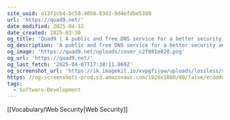 ```yaml
---
site_uuid: e13f1cb4-bc59-4058-83d2-9d4efdbe5389
url: 'https://quad9.net/'
date_modified: 2025-04-12
date_created: 2025-03-30
og_title: 'Quad9 | A public and free DNS service for a better security and privacy'
og_description: 'A public and free DNS service for a better security and privacy'
og_image: 'https://quad9.net/uploads/cover_c2f081e020.png'
og_url: 'https://quad9.net/'
og_last_fetch: '2025-04-07T17:38:11.869Z'
og_screenshot_url: 'https://ik.imagekit.io/xvpgfijuw/uploads/lossless/screenshots/20250604_Quad9_og_screenshot.jpeg'
https: //og-screenshots-prod.s3.amazonaws.com/1920x1080/80/false/ecddddcc43702dbb81b1b5d8ef708a5f0b21441b7587d183583991b8d8daab36.jpeg
tags:
  - Software-Development
---
```


[[Vocabulary/Web Security|Web Security]]